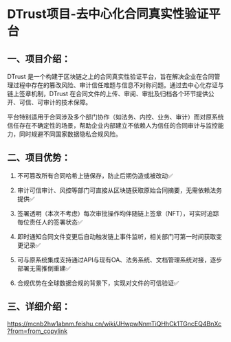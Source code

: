 # DTrust项目-去中心化合同真实性验证平台

## 一、项目介绍：

DTrust 是一个构建于区块链之上的合同真实性验证平台，旨在解决企业在合同管理过程中存在的篡改风险、审计信任难题与信息不对称问题。通过去中心化存证与链上签章机制，DTrust 在合同文件的上传、审阅、审批及归档各个环节提供公开、可信、可审计的技术保障。

平台特别适用于合同涉及多个部门协作（如法务、内控、业务、审计）而对原系统信任存在不确定性的场景，帮助企业内部建立不依赖人为信任的合同审计与监控能力，同时规避不同国家数据隐私合规风险。



## 二、项目优势：

1. 不可篡改所有合同哈希上链保存，防止后期伪造或被改动✅ 

2. 审计可信审计、风控等部门可直接从区块链获取原始合同摘要，无需依赖法务提供✅ 
3. 签署透明（本次不考虑）每次审批操作均伴随链上签章（NFT），可实时追踪每位责任人的签署状态✅ 
4. 即时通知合同文件变更后自动触发链上事件监听，相关部门可第一时间获取变更记录✅ 
5. 可与原系统集成支持通过API与现有OA、法务系统、文档管理系统对接，逐步部署无需推倒重建✅ 
6. 合规优势在全球数据合规的背景下，实现对文件的可信验证✅ 

## 三、详细介绍：

https://mcnb2hw1abnm.feishu.cn/wiki/JHwpwNnmTiQHhCk1TGncEQ4BnXc?from=from_copylink
